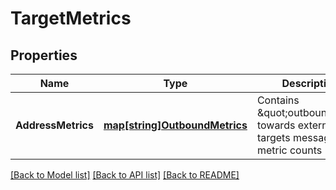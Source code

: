 # TargetMetrics

## Properties

Name | Type | Description | Notes
------------ | ------------- | ------------- | -------------
**AddressMetrics** | [**map[string]OutboundMetrics**](OutboundMetrics.md) | Contains \&quot;outbound\&quot; towards external targets messages metric counts | 

[[Back to Model list]](../README.md#documentation-for-models) [[Back to API list]](../README.md#documentation-for-api-endpoints) [[Back to README]](../README.md)



